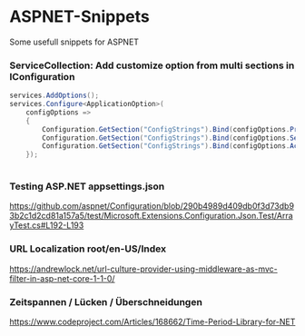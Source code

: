 # ASPNET-Snippets
Some usefull snippets for ASPNET


### ServiceCollection: Add customize option from multi sections in IConfiguration
```C#
services.AddOptions();
services.Configure<ApplicationOption>(
    configOptions =>
    {
        Configuration.GetSection("ConfigStrings").Bind(configOptions.ProviderOptions);
        Configuration.GetSection("ConfigStrings").Bind(configOptions.SecretOptions);
        Configuration.GetSection("ConfigStrings").Bind(configOptions.AccountOptions);
    });
    
```
### Testing ASP.NET appsettings.json
https://github.com/aspnet/Configuration/blob/290b4989d409db0f3d73db93b2c1d2cd81a157a5/test/Microsoft.Extensions.Configuration.Json.Test/ArrayTest.cs#L192-L193

### URL Localization  root/en-US/Index
https://andrewlock.net/url-culture-provider-using-middleware-as-mvc-filter-in-asp-net-core-1-1-0/

### Zeitspannen / Lücken / Überschneidungen
https://www.codeproject.com/Articles/168662/Time-Period-Library-for-NET

